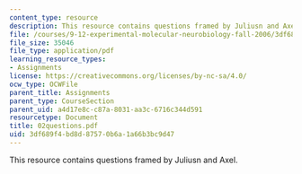 ```yaml
---
content_type: resource
description: This resource contains questions framed by Juliusn and Axel.
file: /courses/9-12-experimental-molecular-neurobiology-fall-2006/3df689f4bd8d87570b6a1a66b3bc9d47_02questions.pdf
file_size: 35046
file_type: application/pdf
learning_resource_types:
- Assignments
license: https://creativecommons.org/licenses/by-nc-sa/4.0/
ocw_type: OCWFile
parent_title: Assignments
parent_type: CourseSection
parent_uid: a4d17e8c-c87a-8031-aa3c-6716c344d591
resourcetype: Document
title: 02questions.pdf
uid: 3df689f4-bd8d-8757-0b6a-1a66b3bc9d47
---
```

This resource contains questions framed by Juliusn and Axel.